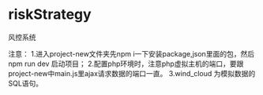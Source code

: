 # riskStrategy
风控系统

注意：
1.进入project-new文件夹先npm i一下安装package,json里面的包，然后npm run dev 启动项目；
2.配置php环境时，注意php虚拟主机的端口，要跟project-new中main.js里ajax请求数据的端口一直。
3.wind_cloud 为模拟数据的SQL语句。
